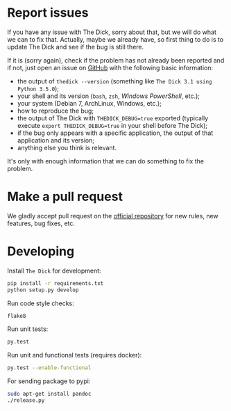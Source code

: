 # Report issues
If you have any issue with The Dick, sorry about that, but we will do what we
can to fix that. Actually, maybe we already have, so first thing to do is to
update The Dick and see if the bug is still there.

If it is (sorry again), check if the problem has not already been reported and
if not, just open an issue on [GitHub](https://github.com/nvbn/thedick) with
the following basic information:
  - the output of `thedick --version` (something like `The Dick 3.1 using
    Python 3.5.0`);
  - your shell and its version (`bash`, `zsh`, *Windows PowerShell*, etc.);
  - your system (Debian 7, ArchLinux, Windows, etc.);
  - how to reproduce the bug;
  - the output of The Dick with `THEDICK_DEBUG=true` exported (typically execute
    `export THEDICK_DEBUG=true` in your shell before The Dick);
  - if the bug only appears with a specific application, the output of that
    application and its version;
  - anything else you think is relevant.

It's only with enough information that we can do something to fix the problem.

# Make a pull request
We gladly accept pull request on the [official
repository](https://github.com/nvbn/thedick) for new rules, new features, bug
fixes, etc.

# Developing

Install `The Dick` for development:

```bash
pip install -r requirements.txt
python setup.py develop
```

Run code style checks:

```bash
flake8
```

Run unit tests:

```bash
py.test
```

Run unit and functional tests (requires docker):

```bash
py.test --enable-functional
```

For sending package to pypi:

```bash
sudo apt-get install pandoc
./release.py
```
